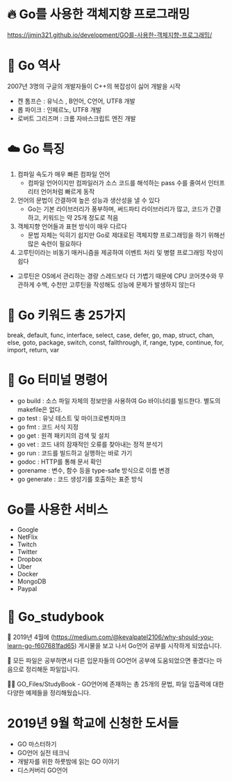 # 🔥 Go를 사용한 객체지향 프로그래밍
https://jjmin321.github.io/development/GO를-사용한-객체지향-프로그래밍/

# 📓 Go 역사
2007년 3명의 구글의 개발자들이 C++의 복잡성이 싫어 개발을 시작
  - 켄 톰프슨 : 유닉스 , B언어, C언어, UTF8 개발 
  - 롭 파이크 : 인페르노, UTF8 개발
  - 로버트 그리즈머 : 크롬 자바스크립트 엔진 개발

# ☁️ Go 특징
1. 컴파일 속도가 매우 빠른 컴파일 언어
	- 컴파일 언어이지만 컴파일러가 소스 코드를 해석하는 pass 수를 줄여서 인터프리터 언어처럼 빠르게 동작
2. 언어의 문법이 간결하여 높은 성능과 생산성을 낼 수 있다
	- Go는 기본 라이브러리가 풍부하며, 써드파티 라이브러리가 많고, 코드가 간결하고, 키워드는 약 25개 정도로 적음
3. 객체지향 언어들과 표현 방식이 매우 다르다 
	- 문법 자체는 익히기 쉽지만 Go로 제대로된 객체지향 프로그래밍을 하기 위해선 많은 숙련이 필요하다 
4. 고루틴이라는 비동기 매커니즘을 제공하여 이벤트 처리 및 병렬 프로그래밍 작성이 쉽다
  - 고루틴은 OS에서 관리하는 경량 스레드보다 더 가볍기 때문에 CPU 코어갯수와 무관하게 수백, 수천만 고루틴을 작성해도 성능에 문제가 발생하지 않는다

# 🔑 Go 키워드 총 25가지
break, default, func, interface, select, case, defer, go, map, struct, chan, else, goto, package, switch, const, fallthrough, if, range, type, continue, for, import, return, var

# 📖 Go 터미널 명령어
- go build : 소스 파일 자체의 정보만을 사용하여 Go 바이너리를 빌드한다. 별도의 makefile은 없다.
- go test : 유닛 테스트 및 마이크로벤치마크
- go fmt : 코드 서식 지정
- go get : 원격 패키지의 검색 및 설치
- go vet : 코드 내의 잠재적인 오류를 찾아내는 정적 분석기
- go run : 코드를 빌드하고 실행하는 바로 가기
- godoc : HTTP를 통해 문서 확인
- gorename : 변수, 함수 등을 type-safe 방식으로 이름 변경
- go generate : 코드 생성기를 호출하는 표준 방식

# Go를 사용한 서비스
- Google
- NetFlix
- Twitch
- Twitter
- Dropbox
- Uber
- Docker
- MongoDB
- Paypal

# 🚀 Go_studybook 

🔖 2019년 4월에 (https://medium.com/@kevalpatel2106/why-should-you-learn-go-f607681fad65) 게시물을 보고 나서 Go언어 공부를 시작하게 되었습니다.

📁 모든 파일은 공부하면서 다른 입문자들의 GO언어 공부에 도움되었으면 좋겠다는 마음으로 정리해둔 파일입니다.

👨‍💻 GO_Files/StudyBook - GO언어에 존재하는 총 25개의 문법, 파일 입출력에 대한 다양한 예제들을 정리해뒀습니다.

# 2019년 9월 학교에 신청한 도서들 
- GO 마스터하기
- GO언어 실전 테크닉   
- 개발자를 위한 하룻밤에 읽는 GO 이야기
- 디스커버리 GO언어
